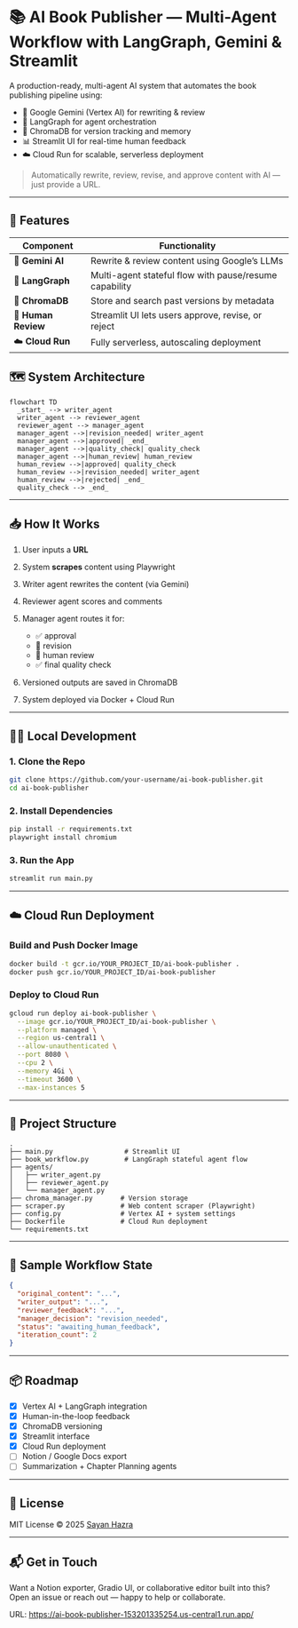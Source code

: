 # 📚 **AI Book Publisher — Multi-Agent Workflow with LangGraph, Gemini & Streamlit**

A production-ready, multi-agent AI system that automates the book publishing pipeline using:

- 🧠 Google Gemini (Vertex AI) for rewriting & review  
- 🔁 LangGraph for agent orchestration  
- 💾 ChromaDB for version tracking and memory  
- 📊 Streamlit UI for real-time human feedback  
- ☁️ Cloud Run for scalable, serverless deployment  

> Automatically rewrite, review, revise, and approve content with AI — just provide a URL.

---

## 🚀 Features

| Component        | Functionality                                            |
|------------------|----------------------------------------------------------|
| 🧠 **Gemini AI**     | Rewrite & review content using Google’s LLMs            |
| 🔁 **LangGraph**     | Multi-agent stateful flow with pause/resume capability |
| 💾 **ChromaDB**      | Store and search past versions by metadata             |
| 🧍 **Human Review**  | Streamlit UI lets users approve, revise, or reject     |
| ☁️ **Cloud Run**     | Fully serverless, autoscaling deployment               |



## 🗺️ System Architecture

```mermaid
flowchart TD
  _start_ --> writer_agent
  writer_agent --> reviewer_agent
  reviewer_agent --> manager_agent
  manager_agent -->|revision_needed| writer_agent
  manager_agent -->|approved| _end_
  manager_agent -->|quality_check| quality_check
  manager_agent -->|human_review| human_review
  human_review -->|approved| quality_check
  human_review -->|revision_needed| writer_agent
  human_review -->|rejected| _end_
  quality_check --> _end_
````

---

## 📥 How It Works

1. User inputs a **URL**
2. System **scrapes** content using Playwright
3. Writer agent rewrites the content (via Gemini)
4. Reviewer agent scores and comments
5. Manager agent routes it for:

   * ✅ approval
   * 🔁 revision
   * 🧍 human review
   * ✅ final quality check
6. Versioned outputs are saved in ChromaDB
7. System deployed via Docker + Cloud Run

---

## 🧑‍💻 Local Development

### 1. Clone the Repo

```bash
git clone https://github.com/your-username/ai-book-publisher.git
cd ai-book-publisher
```

### 2. Install Dependencies

```bash
pip install -r requirements.txt
playwright install chromium
```

### 3. Run the App

```bash
streamlit run main.py
```

---

## ☁️ Cloud Run Deployment

### Build and Push Docker Image

```bash
docker build -t gcr.io/YOUR_PROJECT_ID/ai-book-publisher .
docker push gcr.io/YOUR_PROJECT_ID/ai-book-publisher
```

### Deploy to Cloud Run

```bash
gcloud run deploy ai-book-publisher \
  --image gcr.io/YOUR_PROJECT_ID/ai-book-publisher \
  --platform managed \
  --region us-central1 \
  --allow-unauthenticated \
  --port 8080 \
  --cpu 2 \
  --memory 4Gi \
  --timeout 3600 \
  --max-instances 5
```

---

## 📂 Project Structure

```
.
├── main.py                  # Streamlit UI
├── book_workflow.py         # LangGraph stateful agent flow
├── agents/
│   ├── writer_agent.py
│   ├── reviewer_agent.py
│   └── manager_agent.py
├── chroma_manager.py       # Version storage
├── scraper.py              # Web content scraper (Playwright)
├── config.py               # Vertex AI + system settings
├── Dockerfile              # Cloud Run deployment
└── requirements.txt
```

---

## 🧪 Sample Workflow State

```json
{
  "original_content": "...",
  "writer_output": "...",
  "reviewer_feedback": "...",
  "manager_decision": "revision_needed",
  "status": "awaiting_human_feedback",
  "iteration_count": 2
}
```

---

## 📦 Roadmap

* [x] Vertex AI + LangGraph integration
* [x] Human-in-the-loop feedback
* [x] ChromaDB versioning
* [x] Streamlit interface
* [x] Cloud Run deployment
* [ ] Notion / Google Docs export
* [ ] Summarization + Chapter Planning agents

---

## 📄 License

MIT License © 2025 [Sayan Hazra](https://github.com/hazrasayan)

---

## 📬 Get in Touch

Want a Notion exporter, Gradio UI, or collaborative editor built into this?
Open an issue or reach out — happy to help or collaborate.

URL: https://ai-book-publisher-153201335254.us-central1.run.app/
